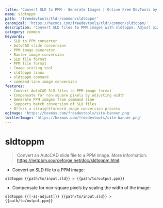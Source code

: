 ```yaml
---
title: 'Convert SLD to PPM - Generate Images | Online Free DevTools by Hexmos'
name: sldtoppm
path: '/freedevtools/tldr/common/sldtoppm/'
canonical: 'https://hexmos.com/freedevtools/tldr/common/sldtoppm/'
description: 'Convert SLD files to PPM images with sldtoppm. Adjust pixel scaling for optimal image conversion and visualization. Free online tool, no registration required.'
category: common
keywords:
  - SLD to PPM converter
  - AutoCAD slide conversion
  - PPM image generator
  - Raster image conversion
  - SLD file format
  - PPM file format
  - Image scaling tool
  - sldtoppm linux
  - sldtoppm command
  - command-line image conversion
features:
  - Convert AutoCAD SLD files to PPM image format
  - Compensate for non-square pixels by adjusting width
  - Generate PPM images from command line
  - Supports batch conversion of SLD files
  - Offers a straightforward image conversion process
ogImage: 'https://hexmos.com/freedevtools/site-banner.png'
twitterImage: 'https://hexmos.com/freedevtools/site-banner.png'
---
```


# sldtoppm

> Convert an AutoCAD slide file to a PPM image.
> More information: <https://netpbm.sourceforge.net/doc/sldtoppm.html>.

- Convert an SLD file to a PPM image:

`sldtoppm {{path/to/input.sld}} > {{path/to/output.ppm}}`

- Compensate for non-square pixels by scaling the width of the image:

`sldtoppm {{[-a|-adjust]}} {{path/to/input.sld}} > {{path/to/output.ppm}}`
